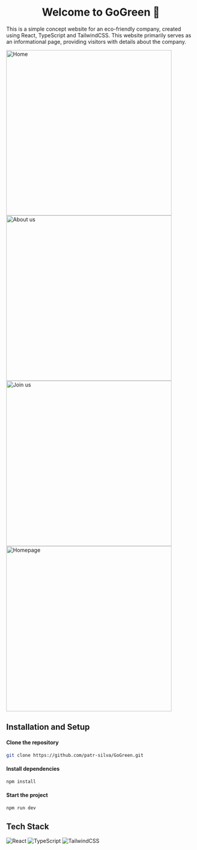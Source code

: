 <h1 align="center">Welcome to GoGreen 🌳</h1>

> 
This is a simple concept website for an eco-friendly company, created using React, TypeScript and TailwindCSS. This website primarily serves as an informational page, providing visitors with details about the company. 
>

<div>
<img width="440" alt="Home" src="https://github.com/user-attachments/assets/daab6801-170e-4471-8e62-942bceebc31c">
<img width="440" alt="About us" src="https://github.com/user-attachments/assets/ede459d3-ffb8-4d45-a7aa-246b720b2180">
<img width="440" alt="Join us" src="https://github.com/user-attachments/assets/707ff654-2964-489f-93ed-fb6c954d68ab">
<img width="440" alt="Homepage" src="https://github.com/user-attachments/assets/9a4cbb45-77a0-42e5-a856-764c87cc358a">
</div>

## Installation and Setup

#### Clone the repository
```sh
git clone https://github.com/patr-silva/GoGreen.git
```

#### Install dependencies
```sh
npm install
```

#### Start the project
```sh
npm run dev
```

## Tech Stack

![React](https://img.shields.io/badge/react-%2320232a.svg?style=plastic&logo=react&logoColor=%2361DAFB) ![TypeScript](https://img.shields.io/badge/typescript-%23007ACC.svg?style=plastic&logo=typescript&logoColor=white) ![TailwindCSS](https://img.shields.io/badge/tailwindcss-%2338B2AC.svg?style=plastic&logo=tailwind-css&logoColor=white)

